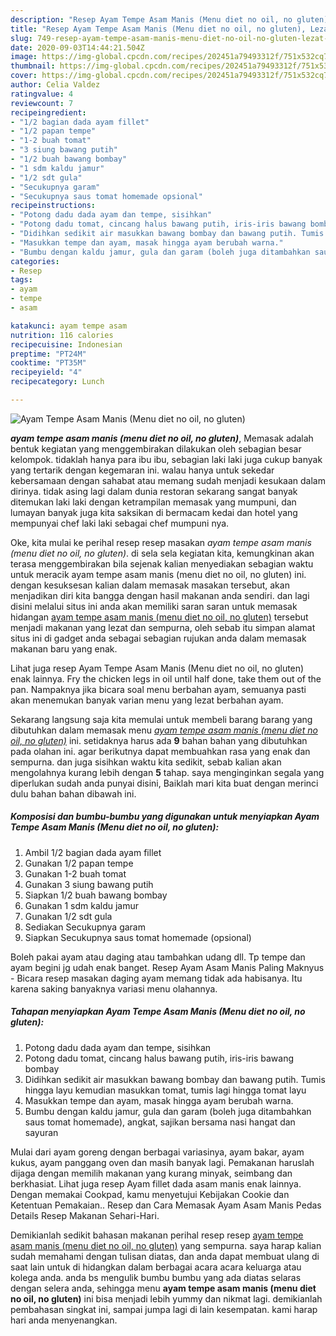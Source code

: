 ```yaml
---
description: "Resep Ayam Tempe Asam Manis (Menu diet no oil, no gluten), Lezat Sekali"
title: "Resep Ayam Tempe Asam Manis (Menu diet no oil, no gluten), Lezat Sekali"
slug: 749-resep-ayam-tempe-asam-manis-menu-diet-no-oil-no-gluten-lezat-sekali
date: 2020-09-03T14:44:21.504Z
image: https://img-global.cpcdn.com/recipes/202451a79493312f/751x532cq70/ayam-tempe-asam-manis-menu-diet-no-oil-no-gluten-foto-resep-utama.jpg
thumbnail: https://img-global.cpcdn.com/recipes/202451a79493312f/751x532cq70/ayam-tempe-asam-manis-menu-diet-no-oil-no-gluten-foto-resep-utama.jpg
cover: https://img-global.cpcdn.com/recipes/202451a79493312f/751x532cq70/ayam-tempe-asam-manis-menu-diet-no-oil-no-gluten-foto-resep-utama.jpg
author: Celia Valdez
ratingvalue: 4
reviewcount: 7
recipeingredient:
- "1/2 bagian dada ayam fillet"
- "1/2 papan tempe"
- "1-2 buah tomat"
- "3 siung bawang putih"
- "1/2 buah bawang bombay"
- "1 sdm kaldu jamur"
- "1/2 sdt gula"
- "Secukupnya garam"
- "Secukupnya saus tomat homemade opsional"
recipeinstructions:
- "Potong dadu dada ayam dan tempe, sisihkan"
- "Potong dadu tomat, cincang halus bawang putih, iris-iris bawang bombay"
- "Didihkan sedikit air masukkan bawang bombay dan bawang putih. Tumis hingga layu kemudian masukkan tomat, tumis lagi hingga tomat layu"
- "Masukkan tempe dan ayam, masak hingga ayam berubah warna."
- "Bumbu dengan kaldu jamur, gula dan garam (boleh juga ditambahkan saus tomat homemade), angkat, sajikan bersama nasi hangat dan sayuran"
categories:
- Resep
tags:
- ayam
- tempe
- asam

katakunci: ayam tempe asam 
nutrition: 116 calories
recipecuisine: Indonesian
preptime: "PT24M"
cooktime: "PT35M"
recipeyield: "4"
recipecategory: Lunch

---
```



![Ayam Tempe Asam Manis (Menu diet no oil, no gluten)](https://img-global.cpcdn.com/recipes/202451a79493312f/751x532cq70/ayam-tempe-asam-manis-menu-diet-no-oil-no-gluten-foto-resep-utama.jpg)

<b><i>ayam tempe asam manis (menu diet no oil, no gluten)</i></b>, Memasak adalah bentuk kegiatan yang menggembirakan dilakukan oleh sebagian besar kelompok. tidaklah hanya para ibu ibu, sebagian laki laki juga cukup banyak yang tertarik dengan kegemaran ini. walau hanya untuk sekedar kebersamaan dengan sahabat atau memang sudah menjadi kesukaan dalam dirinya. tidak asing lagi dalam dunia restoran sekarang sangat banyak ditemukan laki laki dengan ketrampilan memasak yang mumpuni, dan lumayan banyak juga kita saksikan di bermacam kedai dan hotel yang mempunyai chef laki laki sebagai chef mumpuni nya.

Oke, kita mulai ke perihal resep resep masakan <i>ayam tempe asam manis (menu diet no oil, no gluten)</i>. di sela sela kegiatan kita, kemungkinan akan terasa menggembirakan bila sejenak kalian menyediakan sebagian waktu untuk meracik ayam tempe asam manis (menu diet no oil, no gluten) ini. dengan kesuksesan kalian dalam memasak masakan tersebut, akan menjadikan diri kita bangga dengan hasil makanan anda sendiri. dan lagi disini melalui situs ini anda akan memiliki saran saran untuk memasak hidangan <u>ayam tempe asam manis (menu diet no oil, no gluten)</u> tersebut menjadi makanan yang lezat dan sempurna, oleh sebab itu simpan alamat situs ini di gadget anda sebagai sebagian rujukan anda dalam memasak makanan baru yang enak.

Lihat juga resep Ayam Tempe Asam Manis (Menu diet no oil, no gluten) enak lainnya. Fry the chicken legs in oil until half done, take them out of the pan. Nampaknya jika bicara soal menu berbahan ayam, semuanya pasti akan menemukan banyak varian menu yang lezat berbahan ayam.


Sekarang langsung saja kita memulai untuk membeli barang barang yang dibutuhkan dalam memasak menu <u><i>ayam tempe asam manis (menu diet no oil, no gluten)</i></u> ini. setidaknya harus ada <b>9</b> bahan bahan yang dibutuhkan pada olahan ini. agar berikutnya dapat membuahkan rasa yang enak dan sempurna. dan juga sisihkan waktu kita sedikit, sebab kalian akan mengolahnya kurang lebih dengan <b>5</b> tahap. saya menginginkan segala yang diperlukan sudah anda punyai disini, Baiklah mari kita buat dengan merinci dulu bahan bahan dibawah ini.

<!--inarticleads1-->

##### Komposisi dan bumbu-bumbu yang digunakan untuk menyiapkan Ayam Tempe Asam Manis (Menu diet no oil, no gluten):

1. Ambil 1/2 bagian dada ayam fillet
1. Gunakan 1/2 papan tempe
1. Gunakan 1-2 buah tomat
1. Gunakan 3 siung bawang putih
1. Siapkan 1/2 buah bawang bombay
1. Gunakan 1 sdm kaldu jamur
1. Gunakan 1/2 sdt gula
1. Sediakan Secukupnya garam
1. Siapkan Secukupnya saus tomat homemade (opsional)


Boleh pakai ayam atau daging atau tambahkan udang dll. Tp tempe dan ayam begini jg udah enak banget. Resep Ayam Asam Manis Paling Maknyus - Bicara resep masakan daging ayam memang tidak ada habisanya. Itu karena saking banyaknya variasi menu olahannya. 

<!--inarticleads2-->

##### Tahapan menyiapkan Ayam Tempe Asam Manis (Menu diet no oil, no gluten):

1. Potong dadu dada ayam dan tempe, sisihkan
1. Potong dadu tomat, cincang halus bawang putih, iris-iris bawang bombay
1. Didihkan sedikit air masukkan bawang bombay dan bawang putih. Tumis hingga layu kemudian masukkan tomat, tumis lagi hingga tomat layu
1. Masukkan tempe dan ayam, masak hingga ayam berubah warna.
1. Bumbu dengan kaldu jamur, gula dan garam (boleh juga ditambahkan saus tomat homemade), angkat, sajikan bersama nasi hangat dan sayuran


Mulai dari ayam goreng dengan berbagai variasinya, ayam bakar, ayam kukus, ayam panggang oven dan masih banyak lagi. Pemakanan haruslah dijaga dengan memilih makanan yang kurang minyak, seimbang dan berkhasiat. Lihat juga resep Ayam fillet dada asam manis enak lainnya. Dengan memakai Cookpad, kamu menyetujui Kebijakan Cookie dan Ketentuan Pemakaian.. Resep dan Cara Memasak Ayam Asam Manis Pedas Details Resep Makanan Sehari-Hari. 

Demikianlah sedikit bahasan makanan perihal resep resep <u>ayam tempe asam manis (menu diet no oil, no gluten)</u> yang sempurna. saya harap kalian sudah memahami dengan tulisan diatas, dan anda dapat membuat ulang di saat lain untuk di hidangkan dalam berbagai acara acara keluarga atau kolega anda. anda bs mengulik bumbu bumbu yang ada diatas selaras dengan selera anda, sehingga menu <b>ayam tempe asam manis (menu diet no oil, no gluten)</b> ini bisa menjadi lebih yummy dan nikmat lagi. demikianlah pembahasan singkat ini, sampai jumpa lagi di lain kesempatan. kami harap hari anda menyenangkan.
